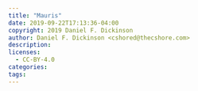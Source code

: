 ```yaml
---
title: "Mauris"
date: 2019-09-22T17:13:36-04:00
copyright: 2019 Daniel F. Dickinson
author: Daniel F. Dickinson <cshored@thecshore.com>
description:
licenses:
  - CC-BY-4.0
categories:
tags:
---
```

